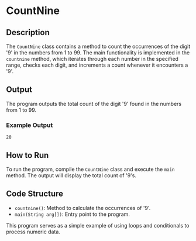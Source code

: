 # CountNine

## Description
The `CountNine` class contains a method to count the occurrences of the digit '9' in the numbers from 1 to 99. The main functionality is implemented in the `countnine` method, which iterates through each number in the specified range, checks each digit, and increments a count whenever it encounters a '9'.

## Output
The program outputs the total count of the digit '9' found in the numbers from 1 to 99.

### Example Output
```
20
```

## How to Run
To run the program, compile the `CountNine` class and execute the `main` method. The output will display the total count of '9's.

## Code Structure
- `countnine()`: Method to calculate the occurrences of '9'.
- `main(String arg[])`: Entry point to the program. 

This program serves as a simple example of using loops and conditionals to process numeric data.